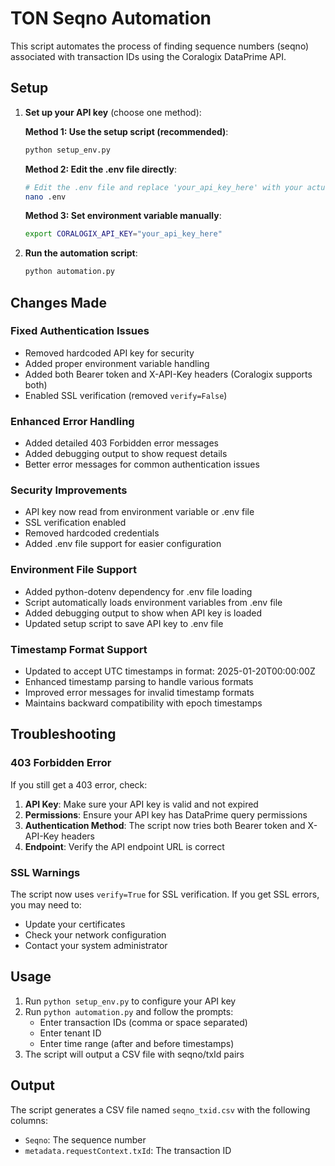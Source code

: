 # TON Seqno Automation

This script automates the process of finding sequence numbers (seqno) associated with transaction IDs using the Coralogix DataPrime API.

## Setup

1. **Set up your API key** (choose one method):

   **Method 1: Use the setup script (recommended)**:
   ```bash
   python setup_env.py
   ```
   
   **Method 2: Edit the .env file directly**:
   ```bash
   # Edit the .env file and replace 'your_api_key_here' with your actual API key
   nano .env
   ```
   
   **Method 3: Set environment variable manually**:
   ```bash
   export CORALOGIX_API_KEY="your_api_key_here"
   ```

2. **Run the automation script**:
   ```bash
   python automation.py
   ```

## Changes Made

### Fixed Authentication Issues
- Removed hardcoded API key for security
- Added proper environment variable handling
- Added both Bearer token and X-API-Key headers (Coralogix supports both)
- Enabled SSL verification (removed `verify=False`)

### Enhanced Error Handling
- Added detailed 403 Forbidden error messages
- Added debugging output to show request details
- Better error messages for common authentication issues

### Security Improvements
- API key now read from environment variable or .env file
- SSL verification enabled
- Removed hardcoded credentials
- Added .env file support for easier configuration

### Environment File Support
- Added python-dotenv dependency for .env file loading
- Script automatically loads environment variables from .env file
- Added debugging output to show when API key is loaded
- Updated setup script to save API key to .env file

### Timestamp Format Support
- Updated to accept UTC timestamps in format: 2025-01-20T00:00:00Z
- Enhanced timestamp parsing to handle various formats
- Improved error messages for invalid timestamp formats
- Maintains backward compatibility with epoch timestamps

## Troubleshooting

### 403 Forbidden Error
If you still get a 403 error, check:

1. **API Key**: Make sure your API key is valid and not expired
2. **Permissions**: Ensure your API key has DataPrime query permissions
3. **Authentication Method**: The script now tries both Bearer token and X-API-Key headers
4. **Endpoint**: Verify the API endpoint URL is correct

### SSL Warnings
The script now uses `verify=True` for SSL verification. If you get SSL errors, you may need to:
- Update your certificates
- Check your network configuration
- Contact your system administrator

## Usage

1. Run `python setup_env.py` to configure your API key
2. Run `python automation.py` and follow the prompts:
   - Enter transaction IDs (comma or space separated)
   - Enter tenant ID
   - Enter time range (after and before timestamps)
3. The script will output a CSV file with seqno/txId pairs

## Output

The script generates a CSV file named `seqno_txid.csv` with the following columns:
- `Seqno`: The sequence number
- `metadata.requestContext.txId`: The transaction ID
